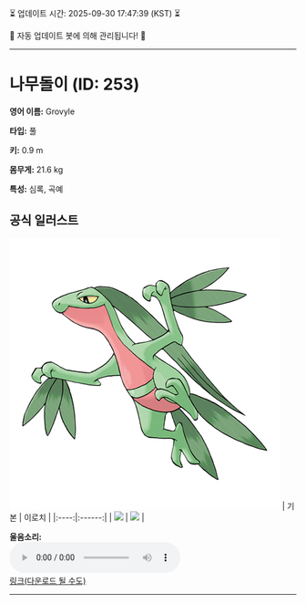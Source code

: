 
⏳ 업데이트 시간: 2025-09-30 17:47:39 (KST) ⏳

🤖 자동 업데이트 봇에 의해 관리됩니다! 🤖

---

# 나무돌이 (ID: 253)
**영어 이름:** Grovyle

**타입:** 풀

**키:** 0.9 m

**몸무게:** 21.6 kg

**특성:** 심록, 곡예

## 공식 일러스트
![](https://raw.githubusercontent.com/PokeAPI/sprites/master/sprites/pokemon/other/official-artwork/253.png)
| 기본 | 이로치 |
|:----:|:------:|
| <img src="http://play.pokemonshowdown.com/sprites/ani/grovyle.gif" width="200"> | <img src="http://play.pokemonshowdown.com/sprites/ani-shiny/grovyle.gif" width="200"> |

**울음소리:**<br><audio controls src="https://raw.githubusercontent.com/PokeAPI/cries/main/cries/pokemon/latest/253.ogg"></audio><br> [링크(다운로드 될 수도)](https://raw.githubusercontent.com/PokeAPI/cries/main/cries/pokemon/latest/253.ogg)


---
